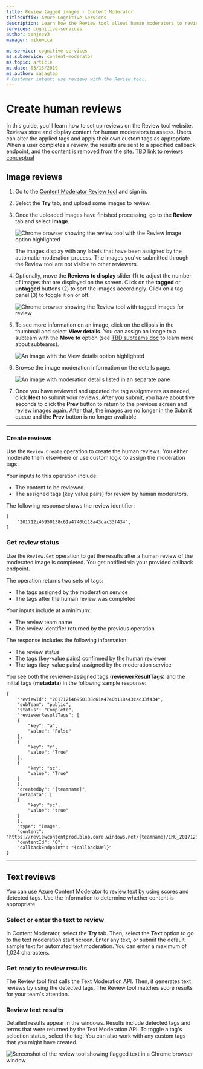 ```yaml
---
title: Review tagged images - Content Moderator
titlesuffix: Azure Cognitive Services
description: Learn how the Review tool allows human moderators to review images in a web portal.
services: cognitive-services
author: sanjeev3
manager: mikemcca

ms.service: cognitive-services
ms.subservice: content-moderator
ms.topic: article
ms.date: 03/15/2019
ms.author: sajagtap
# Customer intent: use reviews with the Review tool.
---
```


# Create human reviews

In this guide, you'll learn how to set up reviews on the Review tool website. Reviews store and display content for human moderators to assess. Users can alter the applied tags and apply their own custom tags as appropriate. When a user completes a review, the results are sent to a specified callback endpoint, and the content is removed from the site. [TBD link to reviews conceptual](tbd)

## Image reviews

1. Go to the [Content Moderator Review tool](https://contentmoderator.cognitive.microsoft.com/) and sign in.
1. Select the **Try** tab, and upload some images to review.
1. Once the uploaded images have finished processing, go to the **Review** tab and select **Image**.

    ![Chrome browser showing the review tool with the Review Image option highlighted](images/review-images-1.png)

    The images display with any labels that have been assigned by the automatic moderation process. The images you've submitted through the Review tool are not visible to other reviewers.

1. Optionally, move the **Reviews to display** slider (1) to adjust the number of images that are displayed on the screen. Click on the **tagged** or **untagged** buttons (2) to sort the images accordingly. Click on a tag panel (3) to toggle it on or off.

    ![Chrome browser showing the Review tool with tagged images for review](images/review-images-2.png)

1. To see more information on an image, click on the ellipsis in the thumbnail and select **View details**. You can assign an image to a subteam with the **Move to** option (see [TBD subteams doc](tbd) to learn more about subteams).

    ![An image with the View details option highlighted](images/review-images-3.png)

1. Browse the image moderation information on the details page.

    ![An image with moderation details listed in an separate pane](images/review-images-4.png)

1. Once you have reviewed and updated the tag assignments as needed, click **Next** to submit your reviews. After you submit, you have about five seconds to click the **Prev** button to return to the previous screen and review images again. After that, the images are no longer in the Submit queue and the **Prev** button is no longer available.

---

### Create reviews

Use the `Review.Create` operation to create the human reviews. You either moderate them elsewhere or use custom logic to assign the moderation tags.

Your inputs to this operation include:

- The content to be reviewed.
- The assigned tags (key value pairs) for review by human moderators.

The following response shows the review identifier:

	[
		"201712i46950138c61a4740b118a43cac33f434",
	]


### Get review status
Use the `Review.Get` operation to get the results after a human review of the moderated image is completed. You get notified via your provided callback endpoint. 

The operation returns two sets of tags: 

* The tags assigned by the moderation service
* The tags after the human review was completed

Your inputs include at a minimum:

- The review team name
- The review identifier returned by the previous operation

The response includes the following information:

- The review status
- The tags (key-value pairs) confirmed by the human reviewer
- The tags (key-value pairs) assigned by the moderation service

You see both the reviewer-assigned tags (**reviewerResultTags**) and the initial tags (**metadata**) in the following sample response:

	{
		"reviewId": "201712i46950138c61a4740b118a43cac33f434",
		"subTeam": "public",
		"status": "Complete",
		"reviewerResultTags": [
    	{
      		"key": "a",
      		"value": "False"
    	},
    	{
      		"key": "r",
      		"value": "True"
    	},
    	{
      		"key": "sc",
      		"value": "True"
    	}
		],
		"createdBy": "{teamname}",
		"metadata": [
    	{
      		"key": "sc",
      		"value": "true"
    	}
		],
		"type": "Image",
		"content": "https://reviewcontentprod.blob.core.windows.net/{teamname}/IMG_201712i46950138c61a4740b118a43cac33f434",
		"contentId": "0",
		"callbackEndpoint": "{callbackUrl}"
	}

---

## Text reviews

You can use Azure Content Moderator to review text by using scores and detected tags. Use the information to determine whether content is appropriate. 

### Select or enter the text to review

In Content Moderator, select the **Try** tab. Then, select the **Text** option to go to the text moderation start screen. Enter any text, or submit the default sample text for automated text moderation. You can enter a maximum of 1,024 characters.

### Get ready to review results

The Review tool first calls the Text Moderation API. Then, it generates text reviews by using the detected tags. The Review tool matches score results for your team's attention.

### Review text results

Detailed results appear in the windows. Results include detected tags and terms that were returned by the Text Moderation API. To toggle a tag's selection status, select the tag. You can also work with any custom tags that you might have created.

![Screenshot of the review tool showing flagged text in a Chrome browser window](../images/reviewresults_text.png)

